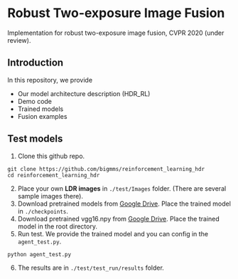 # Robust Two-exposure Image Fusion
Implementation for robust two-exposure image fusion, CVPR 2020 (under review).

## Introduction
In this repository, we provide
* Our model architecture description (HDR_RL)
* Demo code
* Trained models
* Fusion examples


## Test models
1. Clone this github repo. 
```
git clone https://github.com/bigmms/reinforcement_learning_hdr
cd reinforcement_learning_hdr
```
2. Place your own **LDR images** in `./test/Images` folder. (There are several sample images there).
3. Download pretrained models from [Google Drive](https://drive.google.com/drive/folders/1iqkGTl8sqoVEaVFo4uoAJiLFtce_f8cu?usp=sharing). Place the trained model in `./checkpoints`. 
4. Download pretrained vgg16.npy from [Google Drive](https://drive.google.com/drive/folders/1sZm02iXsO6hYowMHodLiBEOl2xWWiRYI?usp=sharing). Place the trained model in the root directory. 
5. Run test. We provide the trained model and you can config in the `agent_test.py`.
```
python agent_test.py
```
6. The results are in `./test/test_run/results` folder.
